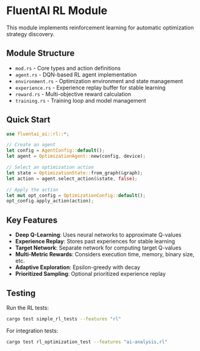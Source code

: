 # FluentAI RL Module

This module implements reinforcement learning for automatic optimization strategy discovery.

## Module Structure

- `mod.rs` - Core types and action definitions
- `agent.rs` - DQN-based RL agent implementation
- `environment.rs` - Optimization environment and state management
- `experience.rs` - Experience replay buffer for stable learning
- `reward.rs` - Multi-objective reward calculation
- `training.rs` - Training loop and model management

## Quick Start

```rust
use fluentai_ai::rl::*;

// Create an agent
let config = AgentConfig::default();
let agent = OptimizationAgent::new(config, device);

// Select an optimization action
let state = OptimizationState::from_graph(&graph);
let action = agent.select_action(&state, false);

// Apply the action
let mut opt_config = OptimizationConfig::default();
opt_config.apply_action(action);
```

## Key Features

- **Deep Q-Learning**: Uses neural networks to approximate Q-values
- **Experience Replay**: Stores past experiences for stable learning
- **Target Network**: Separate network for computing target Q-values
- **Multi-Metric Rewards**: Considers execution time, memory, binary size, etc.
- **Adaptive Exploration**: Epsilon-greedy with decay
- **Prioritized Sampling**: Optional prioritized experience replay

## Testing

Run the RL tests:
```bash
cargo test simple_rl_tests --features "rl"
```

For integration tests:
```bash
cargo test rl_optimization_test --features "ai-analysis,rl"
```